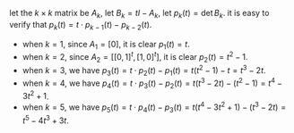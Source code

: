 let the $k\times k$ matrix be $A_k$, let $B_k= t I-A_k$, let $p_k(t)=\det B_k$. it is easy to verify that $p_k(t)=t\cdot p_{k-1}(t)-p_{k-2}(t)$.
- when $k=1$, since $A_1=[0]$, it is clear $p_1(t)=t$.
- when $k=2$, since $A_2=[[0,1]^t,[1,0]^t]$, it is clear $p_2(t)=t^2-1$.
- when $k=3$, we have $p_3(t)=t\cdot p_{2}(t)-p_{1}(t)=t(t^2-1)-t=t^3-2t$.
- when $k=4$, we have $p_4(t)=t\cdot p_{3}(t)-p_{2}(t)=t(t^3-2t)-(t^2-1)=t^4-3t^2+1$.
- when $k=5$, we have $p_5(t)=t\cdot p_{4}(t)-p_{3}(t)=t(t^4-3t^2+1)-(t^3-2t)=t^5-4t^3+3t$.